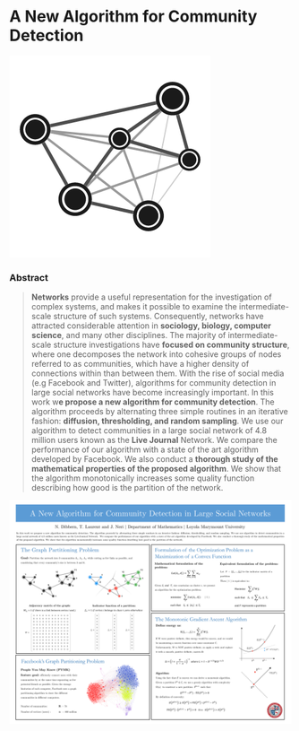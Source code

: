 # A New Algorithm for Community Detection

![](/Documents/Omega_representation_min.png)

### Abstract

>  **Networks** provide a useful representation for the investigation of complex systems, and makes it possible to examine the intermediate-scale structure of such systems. Consequently, networks have attracted considerable attention in **sociology, biology, computer science**, and many other disciplines. The majority of intermediate-scale structure investigations have **focused on community structure**, where one decomposes the network into cohesive groups of nodes referred to as communities, which have a higher density of connections within than between them. With the rise of social media (e.g Facebook and Twitter), algorithms for community detection in large social networks have become increasingly important. In this work w**e propose a new algorithm for community detection**. The algorithm proceeds by alternating three simple routines in an iterative fashion: **diffusion, thresholding, and random sampling**. We use our algorithm to detect communities in a large social network of 4.8 million users known as the **Live Journal** Network. We compare the performance of our algorithm with a state of the art algorithm developed by Facebook. We also conduct a **thorough study of the mathematical properties of the proposed algorithm**. We show that the algorithm monotonically increases some quality function describing how good is the partition of the network.

![](/Documents/SACNAS_SLC.png)